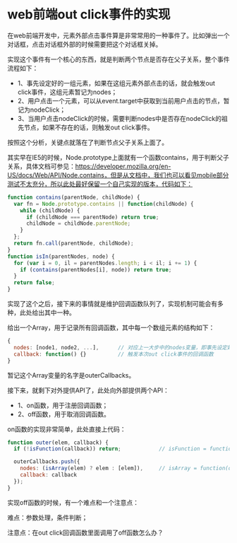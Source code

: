 <!-- config.time: 2014-10-22 14:52 -->
# web前端out click事件的实现

在web前端开发中，元素外部点击事件算是非常常用的一种事件了。比如弹出一个对话框，点击对话框外部的时候需要把这个对话框关掉。

实现这个事件有一个核心的东西，就是判断两个节点是否存在父子关系，整个事件流程如下：

* 1、事先设定好的一组元素，如果在这组元素外部点击的话，就会触发out click事件，这组元素暂记为nodes；
* 2、用户点击一个元素，可以从event.target中获取到当前用户点击的节点，暂记为nodeClick；
* 3、当用户点击nodeClick的时候，需要判断nodes中是否存在nodeClick的祖先节点，如果不存在的话，则触发out click事件。

按照这个分析，关键点就落在了判断节点父子关系上面了。

其实早在IE5的时候，Node.prototype上面就有一个函数contains，用于判断父子关系，具体文档可参见：https://developer.mozilla.org/en-US/docs/Web/API/Node.contains，但是从文档中，我们也可以看见mobile部分测试不太充分，所以此处最好保留一个自己实现的版本，代码如下：

```js
function contains(parentNode, childNode) {
  var fn = Node.prototype.contains || function(childNode) {
    while (childNode) {
      if (childNode === parentNode) return true;
      childNode = childNode.parentNode;
    }
  };
  return fn.call(parentNode, childNode);
}
function isIn(parentNodes, node) {
  for (var i = 0, il = parentNodes.length; i < il; i += 1) {
    if (contains(parentNodes[i], node)) return true;
  }
  return false;
}
```

实现了这个之后，接下来的事情就是维护回调函数队列了，实现机制可能会有多种，此处给出其中一种。

给出一个Array，用于记录所有回调函数，其中每一个数组元素的结构如下：

```js
{
  nodes: [node1, node2, ...],      // 对应上一大步中的nodes变量，即事先设定好的那一组元素
  callback: function() {}          // 触发本次out click事件的回调函数
}
```

暂记这个Array变量的名字是outerCallbacks。

接下来，就剩下对外提供API了，此处向外部提供两个API：

* 1、on函数，用于注册回调函数；
* 2、off函数，用于取消回调函数。

on函数的实现非常简单，此处直接上代码：

```js
function outer(elem, callback) {
  if (!isFunction(callback)) return;            // isFunction = function(obj) {return Object.prototype.toString.call(obj) === '[object Function]';}

  outerCallbacks.push({
    nodes: (isArray(elem) ? elem : [elem]),     // isArray = function(obj) {return Object.prototype.toString.call(obj) === '[object Array]'}
    callback: callback
  });
}
```

实现off函数的时候，有一个难点和一个注意点：

难点：参数处理，条件判断；

注意点：在out click回调函数里面调用了off函数怎么办？